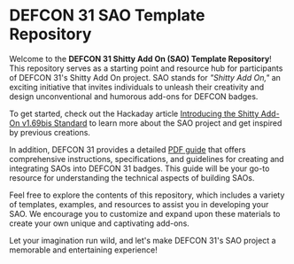 # DEFCON 31 SAO Template Repository

Welcome to the **DEFCON 31 Shitty Add On (SAO) Template Repository**! This repository serves as a starting point and resource hub for participants of DEFCON 31's Shitty Add On project. SAO stands for *"Shitty Add On,"* an exciting initiative that invites individuals to unleash their creativity and design unconventional and humorous add-ons for DEFCON badges.

To get started, check out the Hackaday article [Introducing the Shitty Add-On v1.69bis Standard](https://hackaday.com/2019/03/20/introducing-the-shitty-add-on-v1-69bis-standard) to learn more about the SAO project and get inspired by previous creations.

In addition, DEFCON 31 provides a detailed [PDF guide](https://media.defcon.org/DEF%20CON%2031/DEF%20CON%2031%20badge/Badge%20Add-On.pdf) that offers comprehensive instructions, specifications, and guidelines for creating and integrating SAOs into DEFCON 31 badges. This guide will be your go-to resource for understanding the technical aspects of building SAOs.

Feel free to explore the contents of this repository, which includes a variety of templates, examples, and resources to assist you in developing your SAO. We encourage you to customize and expand upon these materials to create your own unique and captivating add-ons.

Let your imagination run wild, and let's make DEFCON 31's SAO project a memorable and entertaining experience!

